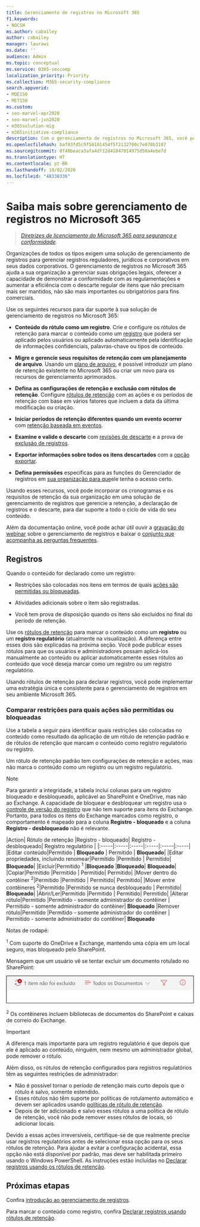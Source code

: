 ```yaml
---
title: Gerenciamento de registros no Microsoft 365
f1.keywords:
- NOCSH
ms.author: cabailey
author: cabailey
manager: laurawi
ms.date: ''
audience: Admin
ms.topic: conceptual
ms.service: O365-seccomp
localization_priority: Priority
ms.collection: M365-security-compliance
search.appverid:
- MOE150
- MET150
ms.custom:
- seo-marvel-apr2020
- seo-marvel-jun2020
- m365solution-mig
- m365initiative-compliance
description: Com o gerenciamento de registros no Microsoft 365, você pode aplicar seus agendamentos de retenção em um plano de arquivo que gerencia a retenção, a declaração e a disposição dos registros.
ms.openlocfilehash: baf03fd5c9f58101454f5f2132700c7e078b3107
ms.sourcegitcommit: 0f48beaca3afa4df12d41847014975d50a4ebe7d
ms.translationtype: HT
ms.contentlocale: pt-BR
ms.lasthandoff: 10/02/2020
ms.locfileid: "48338336"
---
```

# <a name="learn-about-records-management-in-microsoft-365"></a>Saiba mais sobre gerenciamento de registros no Microsoft 365

>*[Diretrizes de licenciamento do Microsoft 365 para segurança e conformidade](https://aka.ms/ComplianceSD).*

Organizações de todos os tipos exigem uma solução de gerenciamento de registros para gerenciar registros reguladores, jurídicos e corporativos em seus dados corporativos. O gerenciamento de registros no Microsoft 365 ajuda a sua organização a gerenciar suas obrigações legais, oferecer a capacidade de demonstrar a conformidade com as regulamentações e aumentar a eficiência com o descarte regular de itens que não precisam mais ser mantidos, não são mais importantes ou obrigatórios para fins comerciais.

Use os seguintes recursos para dar suporte à sua solução de gerenciamento de registros no Microsoft 365:

- **Conteúdo do rótulo como um registro**. Crie e configure os rótulos de retenção para marcar o conteúdo como um [registro](#records) que poderá ser aplicado pelos usuários ou aplicado automaticamente pela identificação de informações confidenciais, palavras-chave ou tipos de conteúdo.

- **Migre e gerencie seus requisitos de retenção com um planejamento de arquivo**. Usando um [plano de arquivo](file-plan-manager.md), é possível introduzir um plano de retenção existente no Microsoft 365 ou criar um novo para os recursos de gerenciamento aprimorados.

- **Defina as configurações de retenção e exclusão com rótulos de retenção**. Configure [rótulos de retenção](retention.md#retention-labels) com as ações e os períodos de retenção com base em vários fatores que incluem a data da última modificação ou criação.

- **Iniciar períodos de retenção diferentes quando um evento ocorrer** com [retenção baseada em eventos](event-driven-retention.md).

- **Examine e valide o descarte** com [revisões de descarte](disposition.md#disposition-reviews) e a prova de [exclusão de registros](disposition.md#disposition-of-records).

- **Exportar informações sobre todos os itens descartados** com a [opção exportar](disposition.md#filter-and-export-the-views).

- **Defina permissões** específicas para as funções do Gerenciador de registros em [sua organização para que](../security/office-365-security/permissions-in-the-security-and-compliance-center.md)ele tenha o acesso certo.

Usando esses recursos, você pode incorporar os cronogramas e os requisitos de retenção da sua organização em uma solução de gerenciamento de registros que gerencie a retenção, a declaração de registros e o descarte, para dar suporte a todo o ciclo de vida do seu conteúdo.

Além da documentação online, você pode achar útil ouvir a [gravação do webinar](https://aka.ms/MIPC/Video-RecordsManagementWebinar) sobre o gerenciamento de registros e baixar o [conjunto que acompanha as perguntas frequentes](https://aka.ms/MIPC/Blog-RecordsManagementWebinar).

## <a name="records"></a>Registros

Quando o conteúdo for declarado como um registro:

- Restrições são colocadas nos itens em termos de quais [ações são permitidas ou bloqueadas](#compare-restrictions-for-what-actions-are-allowed-or-blocked).

- Atividades adicionais sobre o item são registradas.

- Você tem prova de disposição quando os itens são excluídos no final do período de retenção.

Use os [rótulos de retenção](retention.md#retention-labels) para marcar o conteúdo como um **registro** ou um **registro regulatório** (atualmente na visualização). A diferença entre esses dois são explicadas na próxima seção. Você pode publicar esses rótulos para que os usuários e administradores possam aplicá-los manualmente ao conteúdo ou aplicar automaticamente esses rótulos ao conteúdo que você deseja marcar como um registro ou um registro regulatório.

Usando rótulos de retenção para declarar registros, você pode implementar uma estratégia única e consistente para o gerenciamento de registros em seu ambiente Microsoft 365.

### <a name="compare-restrictions-for-what-actions-are-allowed-or-blocked"></a>Comparar restrições para quais ações são permitidas ou bloqueadas

Use a tabela a seguir para identificar quais restrições são colocadas no conteúdo como resultado da aplicação de um rótulo de retenção padrão e de rótulos de retenção que marcam o conteúdo como registro regulatório ou registro. 

Um rótulo de retenção padrão tem configurações de retenção e ações, mas não marca o conteúdo como um registro ou um registro regulatório.

>[!NOTE] 
> Para garantir a integridade, a tabela inclui colunas para um registro bloqueado e desbloqueado, aplicável ao SharePoint e OneDrive, mas não ao Exchange. A capacidade de bloquear e desbloquear um registro usa o [controle de versão do registro](record-versioning.md) que não tem suporte para itens do Exchange. Portanto, para todos os itens do Exchange marcados como registro, o comportamento é mapeado para a coluna **Registro - bloqueado** e a coluna **Registro - desbloqueado** não é relevante.


|Action| Rótulo de retenção |Registro - bloqueado| Registro - desbloqueado| Registro regulatório |
|:-----|:-----|:-----|:-----|:-----|:-----|
|Editar conteúdo|Permitido | **Bloqueado** | Permitido | **Bloqueado**|
|Editar propriedades, incluindo renomear|Permitido |Permitido | Permitido| **Bloqueado**|
|Excluir|Permitido <sup>1</sup> |**Bloqueado** |**Bloqueado**| **Bloqueado**|
|Copiar|Permitido |Permitido | Permitido| Permitido|
|Mover dentro do contêiner <sup>2</sup>|Permitido |Permitido | Permitido| Permitido|
|Mover entre contêineres <sup>2</sup>|Permitido |Permitido se nunca desbloqueado | Permitido| **Bloqueado**|
|Abrir/Ler|Permitido |Permitido | Permitido| Permitido|
|Alterar rótulo|Permitido |Permitido - somente administrador do contêiner | Permitido - somente administrador do contêiner| **Bloqueado**
|Remover rótulo|Permitido |Permitido - somente administrador do contêiner | Permitido - somente administrador do contêiner| **Bloqueado**

Notas de rodapé:

<sup>1</sup> Com suporte do OneDrive e Exchange, mantendo uma cópia em um local seguro, mas bloqueado pelo SharePoint.

Mensagem que um usuário vê se tentar excluir um documento rotulado no SharePoint:

![Mensagem informando que o item não foi excluído do SharePoint](../media/d0020726-1593-4a96-b07c-89b275e75c49.png)

<sup>2</sup> Os contêineres incluem bibliotecas de documentos do SharePoint e caixas de correio do Exchange.

>[!IMPORTANT] 
> A diferença mais importante para um registro regulatório é que depois que ele é aplicado ao conteúdo, ninguém, nem mesmo um administrador global, pode remover o rótulo. 
>
> Além disso, os rótulos de retenção configurados para registros regulatórios têm as seguintes restrições de administrador:
> - Não é possível tornar o período de retenção mais curto depois que o rótulo é salvo, somente estendido.
> - Esses rótulos não têm suporte por políticas de rotulamento automático e devem ser aplicados usando [políticas de rótulo de retenção](create-apply-retention-labels.md). 
> - Depois de ter adicionado e salvo esses rótulos a uma política de rótulo de retenção, você não pode remover esses rótulos de locais, só adicionar locais.
> 
> Devido a essas ações irreversíveis, certifique-se de que realmente precise usar registros regulatórios antes de selecionar essa opção para os seus rótulos de retenção. Para ajudar a evitar a configuração acidental, essa opção não está disponível por padrão, mas deve ser habilitada primeiro usando o Windows PowerShell. As instruções estão incluídas no [Declarar registros usando os rótulos de retenção](declare-records.md).

## <a name="next-steps"></a>Próximas etapas

Confira [introdução ao gerenciamento de registros](get-started-with-records-management.md).

Para marcar o conteúdo como registro, confira [Declarar registros usando rótulos de retenção](declare-records.md).
